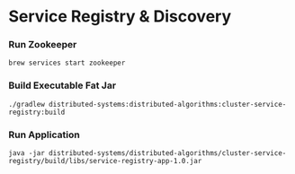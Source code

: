 # Service Registry & Discovery

### Run Zookeeper

```
brew services start zookeeper
```

### Build Executable Fat Jar

```
./gradlew distributed-systems:distributed-algorithms:cluster-service-registry:build
```

### Run Application

```
java -jar distributed-systems/distributed-algorithms/cluster-service-registry/build/libs/service-registry-app-1.0.jar
```
